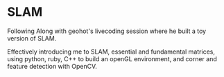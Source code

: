 # SLAM
Following Along with geohot's livecoding session where he built a toy version of SLAM.

Effectively introducing me to SLAM, essential and fundamental matrices, using python, ruby, C++ to build an openGL environment, and corner and feature detection with OpenCV.

